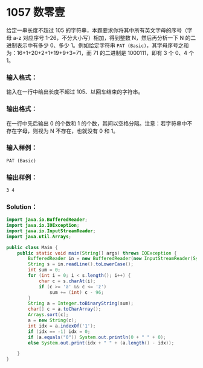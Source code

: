 # 1057 数零壹

给定一串长度不超过 105 的字符串，本题要求你将其中所有英文字母的序号（字母 a-z 对应序号 1-26，不分大小写）相加，得到整数 N，然后再分析一下 N 的二进制表示中有多少 0、多少 1。例如给定字符串 `PAT (Basic)`，其字母序号之和为：16+1+20+2+1+19+9+3=71，而 71 的二进制是 1000111，即有 3 个 0、4 个 1。

### 输入格式：

输入在一行中给出长度不超过 105、以回车结束的字符串。

### 输出格式：

在一行中先后输出 0 的个数和 1 的个数，其间以空格分隔。注意：若字符串中不存在字母，则视为 N 不存在，也就没有 0 和 1。

### 输入样例：

```tex
PAT (Basic)
```

### 输出样例：

```tex
3 4
```

### Solution：

```java
import java.io.BufferedReader;
import java.io.IOException;
import java.io.InputStreamReader;
import java.util.Arrays;

public class Main {
    public static void main(String[] args) throws IOException {
        BufferedReader in = new BufferedReader(new InputStreamReader(System.in));
        String s = in.readLine().toLowerCase();
        int sum = 0;
        for (int i = 0; i < s.length(); i++) {
            char c = s.charAt(i);
            if (c >= 'a' && c <= 'z')
                sum += (int) c - 96;
        }
        String a = Integer.toBinaryString(sum);
        char[] c = a.toCharArray();
        Arrays.sort(c);
        a = new String(c);
        int idx = a.indexOf('1');
        if (idx == -1) idx = 0;
        if (a.equals("0")) System.out.println(0 + " " + 0);
        else System.out.print(idx + " " + (a.length() - idx));

    }
}
```
